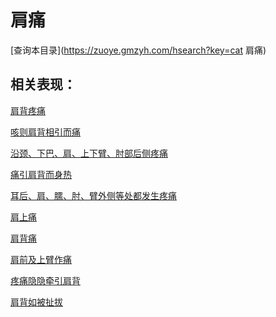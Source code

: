 # 肩痛
[查询本目录](https://zuoye.gmzyh.com/hsearch?key=cat 肩痛)

## 相关表现：

[肩背疼痛](https://zuoye.gmzyh.com/search?key=肩背疼痛)
[咳则肩背相引而痛](https://zuoye.gmzyh.com/search?key=咳则肩背相引而痛)
[沿颈、下巴、肩、上下臂、肘部后侧疼痛](https://zuoye.gmzyh.com/search?key=沿颈、下巴、肩、上下臂、肘部后侧疼痛)
[痛引肩背而身热](https://zuoye.gmzyh.com/search?key=痛引肩背而身热)
[耳后、肩、臑、肘、臂外侧等处都发生疼痛](https://zuoye.gmzyh.com/search?key=耳后、肩、臑、肘、臂外侧等处都发生疼痛)
[肩上痛](https://zuoye.gmzyh.com/search?key=肩上痛)
[肩背痛](https://zuoye.gmzyh.com/search?key=肩背痛)
[肩前及上臂作痛](https://zuoye.gmzyh.com/search?key=肩前及上臂作痛)
[疼痛隐隐牵引肩背](https://zuoye.gmzyh.com/search?key=疼痛隐隐牵引肩背)
[肩背如被扯拔](https://zuoye.gmzyh.com/search?key=肩背如被扯拔)
